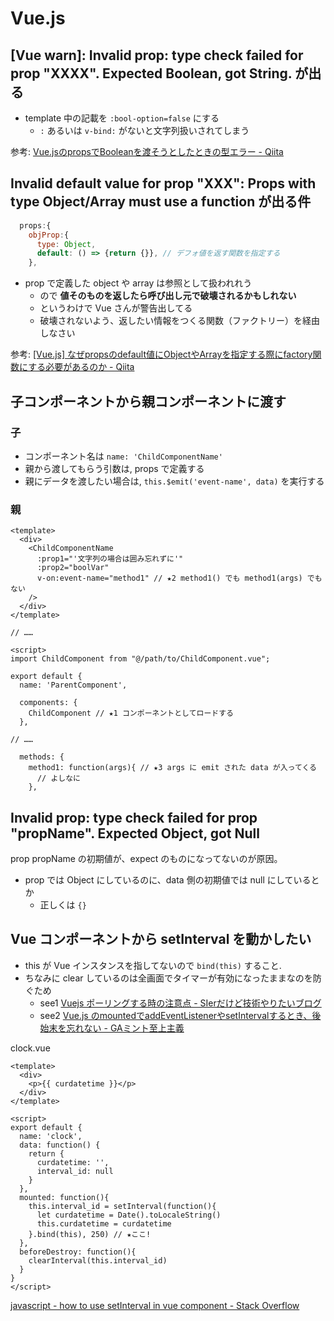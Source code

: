 # Vue.js


## [Vue warn]: Invalid prop: type check failed for prop "XXXX". Expected Boolean, got String. が出る
- template 中の記載を `:bool-option=false` にする
    - `:` あるいは `v-bind:` がないと文字列扱いされてしまう

参考: [Vue.jsのpropsでBooleanを渡そうとしたときの型エラー - Qiita](https://qiita.com/smasato/items/8cf8edfbad3797c3b345)

## Invalid default value for prop "XXX": Props with type Object/Array must use a function が出る件

```js
  props:{
    objProp:{
      type: Object,
      default: () => {return {}}, // デフォ値を返す関数を指定する
    },
```

- prop で定義した object や array は参照として扱われれう
    - ので **値そのものを返したら呼び出し元で破壊されるかもしれない**
    - というわけで Vue さんが警告出してる
    - 破壊されないよう、返したい情報をつくる関数（ファクトリー）を経由しなさい

参考: [[Vue.js] なぜpropsのdefault値にObjectやArrayを指定する際にfactory関数にする必要があるのか - Qiita](https://qiita.com/hogesuke_1/items/c74463de1a1eee802ca8)

## 子コンポーネントから親コンポーネントに渡す

### 子
- コンポーネント名は `name: 'ChildComponentName'`
- 親から渡してもらう引数は, props で定義する
- 親にデータを渡したい場合は, `this.$emit('event-name', data)` を実行する

### 親

```vue
<template>
  <div>
    <ChildComponentName
      :prop1="'文字列の場合は囲み忘れずに'"
      :prop2="boolVar"
      v-on:event-name="method1" // ★2 method1() でも method1(args) でもない
    />
  </div>
</template>

// ……

<script>
import ChildComponent from "@/path/to/ChildComponent.vue";

export default {
  name: 'ParentComponent',

  components: {
    ChildComponent // ★1 コンポーネントとしてロードする
  },

// ……

  methods: {
    method1: function(args){ // ★3 args に emit された data が入ってくる
      // よしなに
    },

```

## Invalid prop: type check failed for prop "propName". Expected Object, got Null
prop propName の初期値が、expect のものになってないのが原因。

- prop では Object にしているのに、data 側の初期値では null にしているとか
    - 正しくは `{}`

## Vue コンポーネントから setInterval を動かしたい
- this が Vue インスタンスを指してないので `bind(this)` すること.
- ちなみに clear しているのは全画面でタイマーが有効になったままなのを防ぐため
    - see1 [Vuejs ポーリングする時の注意点 - SIerだけど技術やりたいブログ](https://www.kimullaa.com/entry/2017/08/11/114059)
    - see2 [Vue.js のmountedでaddEventListenerやsetIntervalするとき、後始末を忘れない - GAミント至上主義](https://uyamazak.hatenablog.com/entry/2018/05/21/135729)

clock.vue

```
<template>
  <div>
    <p>{{ curdatetime }}</p>
  </div>
</template>

<script>
export default {
  name: 'clock',
  data: function() {
    return {
      curdatetime: '',
      interval_id: null
    }
  },
  mounted: function(){
    this.interval_id = setInterval(function(){
      let curdatetime = Date().toLocaleString()
      this.curdatetime = curdatetime
    }.bind(this), 250) // ★ここ!
  },
  beforeDestroy: function(){
    clearInterval(this.interval_id)
  }
}
</script>
```

[javascript - how to use setInterval in vue component - Stack Overflow](https://stackoverflow.com/questions/43335477/how-to-use-setinterval-in-vue-component)
